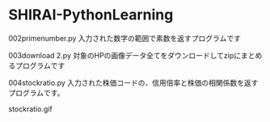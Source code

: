 # SHIRAI-PythonLearning

002primenumber.py
入力された数字の範囲で素数を返すプログラムです

003download 2.py
対象のHPの画像データ全てをダウンロードしてzipにまとめるプログラムです

004stockratio.py
入力された株価コードの、信用倍率と株価の相関係数を返すプログラムです。

stockratio.gif
